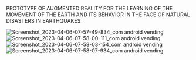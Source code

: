 PROTOTYPE OF AUGMENTED REALITY FOR THE LEARNING OF THE MOVEMENT OF THE EARTH AND ITS BEHAVIOR IN THE FACE OF NATURAL DISASTERS IN EARTHQUAKES


![Screenshot_2023-04-06-07-57-49-834_com android vending](https://user-images.githubusercontent.com/30839218/230386100-222a961e-755a-4973-9fad-21073f319e4b.jpg)
![Screenshot_2023-04-06-07-58-00-111_com android vending](https://user-images.githubusercontent.com/30839218/230386143-148cd581-03c6-4232-adee-45e77e9dd591.jpg)
![Screenshot_2023-04-06-07-58-03-154_com android vending](https://user-images.githubusercontent.com/30839218/230386165-2735da9d-b461-478e-9997-2037e19deaf8.jpg)
![Screenshot_2023-04-06-07-58-07-934_com android vending](https://user-images.githubusercontent.com/30839218/230386187-981e7ba0-bd52-4234-8458-6cfc8aa3c675.jpg)
